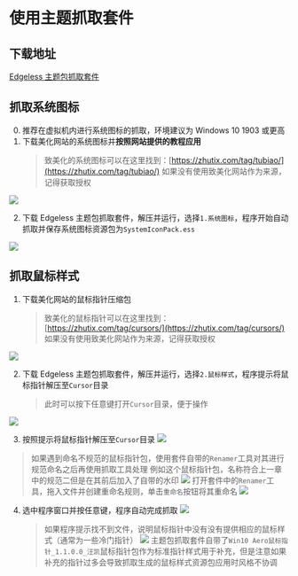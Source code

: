 # 使用主题抓取套件

## 下载地址

[Edgeless 主题包抓取套件](https://zfile.edgeless.top/Socket/Misc)

## 抓取系统图标

0. 推荐在虚拟机内进行系统图标的抓取，环境建议为 Windows 10 1903 或更高
1. 下载美化网站的系统图标并**按照网站提供的教程应用**
   > 致美化的系统图标可以在这里找到：[https://zhutix.com/tag/tubiao/](https://zhutix.com/tag/tubiao/)
   > 如果没有使用致美化网站作为来源，记得获取授权

![](https://pineapple.edgeless.top/picbed/wiki/images/screenshot_1580824770124.png)

2. 下载 Edgeless 主题包抓取套件，解压并运行，选择`1.系统图标`，程序开始自动抓取并保存系统图标资源包为`SystemIconPack.ess`

![](https://pineapple.edgeless.top/picbed/wiki/images/screenshot_1580825118688.png)

## 抓取鼠标样式

1. 下载美化网站的鼠标指针压缩包
   > 致美化的鼠标指针可以在这里找到：[https://zhutix.com/tag/cursors/](https://zhutix.com/tag/cursors/)
   > 如果没有使用致美化网站作为来源，记得获取授权

![](https://pineapple.edgeless.top/picbed/wiki/images/screenshot_1580825494436.png)

2. 下载 Edgeless 主题包抓取套件，解压并运行，选择`2.鼠标样式`，程序提示将鼠标指针解压至`Cursor`目录
   > 此时可以按下任意键打开`Cursor`目录，便于操作

![](https://pineapple.edgeless.top/picbed/wiki/images/screenshot_1580825620621.png)

3. 按照提示将鼠标指针解压至`Cursor`目录
   ![](https://pineapple.edgeless.top/picbed/wiki/images/screenshot_1580825708895.png)

> 如果遇到命名不规范的鼠标指针包，使用套件自带的`Renamer`工具对其进行规范命名之后再使用抓取工具处理
> 例如这个鼠标指针包，名称符合上一章中的规范二但是在其前后加入了自带的水印
> ![](https://pineapple.edgeless.top/picbed/wiki/images/screenshot_1580917543550.png)
> 打开套件中的`Renamer`工具，拖入文件并创建重命名规则，单击`重命名`按钮将其重命名
> ![](https://pineapple.edgeless.top/picbed/wiki/images/screenshot_1580917622698.png)

4. 选中程序窗口并按任意键，程序自动完成抓取
   ![](https://pineapple.edgeless.top/picbed/wiki/images/screenshot_1580831905795.png)
   > 如果程序提示找不到文件，说明鼠标指针中没有没有提供相应的鼠标样式（通常为一些冷门指针）
   > ![](https://pineapple.edgeless.top/picbed/wiki/images/screenshot_1580827336836.png)
   > 主题包抓取套件自带了`Win10 Aero鼠标指针_1.1.0.0_汪凯`鼠标指针包作为标准指针样式用于补充，但是注意如果补充的指针过多会导致抓取生成的鼠标样式资源包应用时风格不协调

